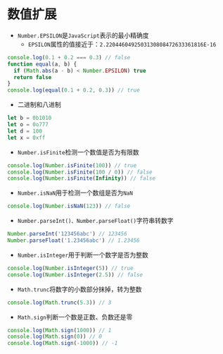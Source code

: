 # 数值扩展

- `Number.EPSILON`是`JavaScript`表示的最小精确度
  - `EPSILON`属性的值接近于：`2.2204460492503130808472633361816E-16`

```javascript
console.log(0.1 + 0.2 === 0.3) // false
function equal(a, b) {
  if (Math.abs(a - b) < Number.EPSILON) true
  return false
}
console.log(equal(0.1 + 0.2, 0.3)) // true
```

- 二进制和八进制

```javascript
let b = 0b1010
let o = 0o777
let d = 100
let x = 0xff
```

- `Number.isFinite`检测一个数值是否为有限数

```javascript
console.log(Number.isFinite(100)) // true
console.log(Number.isFinite(100 / 0)) // false
console.log(Number.isFinite(Infinity)) // false
```

- `Number.isNaN`用于检测一个数组是否为`NaN`

```javascript
console.log(Number.isNaN(123)) // false
```

- `Number.parseInt()、Number.parseFloat()`字符串转数字

```javascript
Number.parseInt('123456abc') // 123456
Number.parseFloat('1.23456abc') // 1.23456
```

- `Number.isInteger`用于判断一个数字是否为整数

```javascript
console.log(Number.isInteger(5)) // true
console.log(Number.isInteger(2.5)) // false
```

- `Math.trunc`将数字的小数部分抹掉，转为整数

```javascript
console.log(Math.trunc(5.3)) // 3
```

- `Math.sign`判断一个数是正数、负数还是零

```javascript
console.log(Math.sign(1000)) // 1
console.log(Math.sign(0)) // 0
console.log(Math.sign(-1000)) // -1
```

